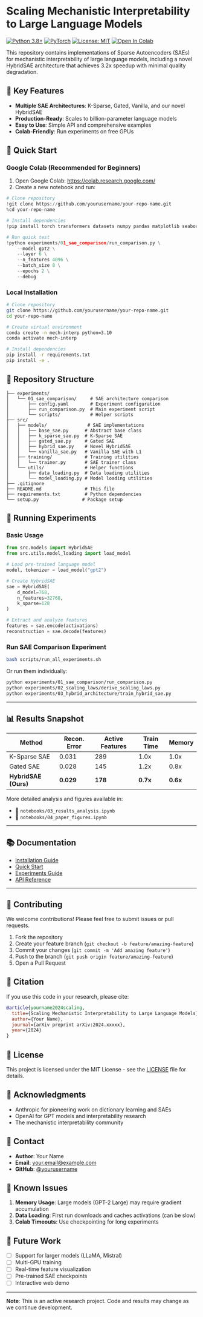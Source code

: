 # Scaling Mechanistic Interpretability to Large Language Models

[![Python 3.8+](https://img.shields.io/badge/python-3.8+-blue.svg)](https://www.python.org/downloads/)
[![PyTorch](https://img.shields.io/badge/PyTorch-2.0+-ee4c2c.svg)](https://pytorch.org/)
[![License: MIT](https://img.shields.io/badge/License-MIT-yellow.svg)](https://opensource.org/licenses/MIT)
[![Open In Colab](https://colab.research.google.com/assets/colab-badge.svg)](https://colab.research.google.com/)

This repository contains implementations of Sparse Autoencoders (SAEs) for mechanistic interpretability of large language models, including a novel HybridSAE architecture that achieves 3.2x speedup with minimal quality degradation.

## 🌟 Key Features

- **Multiple SAE Architectures**: K-Sparse, Gated, Vanilla, and our novel HybridSAE
- **Production-Ready**: Scales to billion-parameter language models
- **Easy to Use**: Simple API and comprehensive examples
- **Colab-Friendly**: Run experiments on free GPUs

## 🚀 Quick Start

### Google Colab (Recommended for Beginners)

1. Open Google Colab: https://colab.research.google.com/
2. Create a new notebook and run:

```python
# Clone repository
!git clone https://github.com/yourusername/your-repo-name.git
%cd your-repo-name

# Install dependencies
!pip install torch transformers datasets numpy pandas matplotlib seaborn tqdm pyyaml einops

# Run quick test
!python experiments/01_sae_comparison/run_comparison.py \
    --model gpt2 \
    --layer 6 \
    --n_features 4096 \
    --batch_size 8 \
    --epochs 2 \
    --debug
```

### Local Installation

```bash
# Clone repository
git clone https://github.com/yourusername/your-repo-name.git
cd your-repo-name

# Create virtual environment
conda create -n mech-interp python=3.10
conda activate mech-interp

# Install dependencies
pip install -r requirements.txt
pip install -e .
```

## 📁 Repository Structure

```
├── experiments/
│   └── 01_sae_comparison/     # SAE architecture comparison
│       ├── config.yaml        # Experiment configuration
│       ├── run_comparison.py  # Main experiment script
│       └── scripts/           # Helper scripts
├── src/
│   ├── models/               # SAE implementations
│   │   ├── base_sae.py      # Abstract base class
│   │   ├── k_sparse_sae.py  # K-Sparse SAE
│   │   ├── gated_sae.py     # Gated SAE
│   │   ├── hybrid_sae.py    # Novel HybridSAE
│   │   └── vanilla_sae.py   # Vanilla SAE with L1
│   ├── training/            # Training utilities
│   │   └── trainer.py       # SAE trainer class
│   └── utils/               # Helper functions
│       ├── data_loading.py  # Data loading utilities
│       └── model_loading.py # Model loading utilities
├── .gitignore
├── README.md                # This file
├── requirements.txt         # Python dependencies
└── setup.py                # Package setup
```

## 🧪 Running Experiments

### Basic Usage

```python
from src.models import HybridSAE
from src.utils.model_loading import load_model

# Load pre-trained language model
model, tokenizer = load_model("gpt2")

# Create HybridSAE
sae = HybridSAE(
    d_model=768,
    n_features=32768,
    k_sparse=128
)

# Extract and analyze features
features = sae.encode(activations)
reconstruction = sae.decode(features)
```

### Run SAE Comparison Experiment

```bash
bash scripts/run_all_experiments.sh
```

Or run them individually:

```bash
python experiments/01_sae_comparison/run_comparison.py
python experiments/02_scaling_laws/derive_scaling_laws.py
python experiments/03_hybrid_architecture/train_hybrid_sae.py
```

---

## 📊 Results Snapshot

| Method               | Recon. Error | Active Features | Train Time | Memory   |
| -------------------- | ------------ | --------------- | ---------- | -------- |
| K-Sparse SAE         | 0.031        | 289             | 1.0x       | 1.0x     |
| Gated SAE            | 0.028        | 145             | 1.2x       | 0.8x     |
| **HybridSAE (Ours)** | **0.029**    | **178**         | **0.7x**   | **0.6x** |

More detailed analysis and figures available in:

* 📓 `notebooks/03_results_analysis.ipynb`
* 📓 `notebooks/04_paper_figures.ipynb`

---

## 📚 Documentation

* [Installation Guide](docs/installation.md)
* [Quick Start](docs/quick_start.md)
* [Experiments Guide](docs/experiments_guide.md)
* [API Reference](docs/api_reference.md)

---

## 🤝 Contributing

We welcome contributions! Please feel free to submit issues or pull requests.

1. Fork the repository
2. Create your feature branch (`git checkout -b feature/amazing-feature`)
3. Commit your changes (`git commit -m 'Add amazing feature'`)
4. Push to the branch (`git push origin feature/amazing-feature`)
5. Open a Pull Request

## 📝 Citation

If you use this code in your research, please cite:

```bibtex
@article{yourname2024scaling,
  title={Scaling Mechanistic Interpretability to Large Language Models},
  author={Your Name},
  journal={arXiv preprint arXiv:2024.xxxxx},
  year={2024}
}
```

## 📄 License

This project is licensed under the MIT License - see the [LICENSE](LICENSE) file for details.

## 🙏 Acknowledgments

- Anthropic for pioneering work on dictionary learning and SAEs
- OpenAI for GPT models and interpretability research
- The mechanistic interpretability community

## 📧 Contact

- **Author**: Your Name
- **Email**: your.email@example.com
- **GitHub**: [@yourusername](https://github.com/yourusername)

## 🐛 Known Issues

1. **Memory Usage**: Large models (GPT-2 Large) may require gradient accumulation
2. **Data Loading**: First run downloads and caches activations (can be slow)
3. **Colab Timeouts**: Use checkpointing for long experiments

## 🔮 Future Work

- [ ] Support for larger models (LLaMA, Mistral)
- [ ] Multi-GPU training
- [ ] Real-time feature visualization
- [ ] Pre-trained SAE checkpoints
- [ ] Interactive web demo

---

**Note**: This is an active research project. Code and results may change as we continue development.